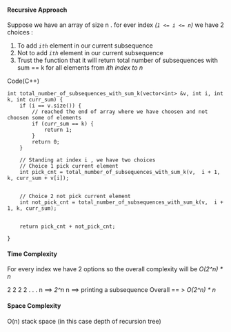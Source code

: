 #### Recursive Approach
Suppose we have an array of size n .
for ever index *(```1 <= i <= n```)* we have 2 choices :
1. To add *```ith```* element in our current subsequence 
2. Not to add *```ith```* element in our current subsequence
3. Trust  the function that it will return total number of subsequences with sum == k for all elements from *ith index to n*



Code(C++)
```
int total_number_of_subsequences_with_sum_k(vector<int> &v, int i, int k, int curr_sum) {
	if (i == v.size()) {
		// reached the end of array where we have choosen and not choosen some of elements
		if (curr_sum == k) {
			return 1;
		}
		return 0;
	}

	// Standing at index i , we have two choices
	// Choice 1 pick current element
	int pick_cnt = total_number_of_subsequences_with_sum_k(v,  i + 1, k, curr_sum + v[i]);


	// Choice 2 not pick current element
	int not_pick_cnt = total_number_of_subsequences_with_sum_k(v,  i + 1, k, curr_sum);


	return pick_cnt + not_pick_cnt;

}
```

#### Time Complexity

For every index we have 2 options so the overall complexity will be *O(2^n) * n*

2 2 2 2 . . . n ==> *2^n*
n ==> printing a subsequence
Overall == >  *O(2^n) * n*
#### Space Complexity
O(n) stack space (in this case depth of recursion tree)

